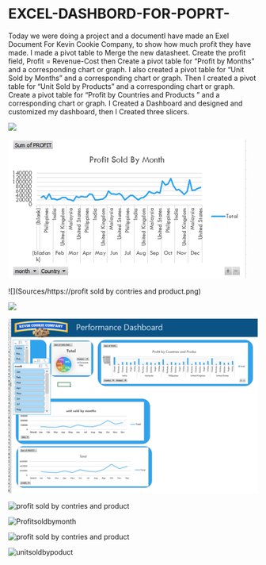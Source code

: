 # EXCEL-DASHBORD-FOR-POPRT-
Today we were doing a project and a documentI have made an Exel Document For Kevin Cookie Company, to show how much profit they have made.
I made a pivot table to Merge the new datasheet. Create the profit field, Profit = Revenue-Cost then Create a pivot table for “Profit by Months” and a corresponding chart or graph.
I also created a pivot table for “Unit Sold by Months” and a corresponding chart or graph. Then I created a pivot table for “Unit Sold by Products” and a corresponding chart or graph. 
Create a pivot table for “Profit by Countries and Products ” and a corresponding chart or graph. I Created a Dashboard and designed and customized my dashboard, then I Created three slicers.
 
![](Sources/ProfitBYMonth.png)

![](Sources/Profitsoldbymonth.png)

![](Sources/https://profit sold by contries and product.png)

![](Sources/Unitsoldbyproduct.png)

![](Sources/Dashboard.png)

![profit sold by contries and product](https://github.com/zakveryown/EXCEL-DASHBORD-FOR-POPRT-/assets/150923720/7b4547a8-ecbb-4186-911a-d7ae036c80a4)

![Profitsoldbymonth](https://github.com/zakveryown/EXCEL-DASHBORD-FOR-POPRT-/assets/150923720/e56a0d90-e0fd-40cc-bc9f-4cadc8f796ab)


![profit sold by contries and product](https://github.com/zakveryown/EXCEL-DASHBORD-FOR-POPRT-/assets/150923720/d6393403-551b-4fe3-8528-f1217fbd575f)


![unitsoldbypoduct](https://github.com/zakveryown/EXCEL-DASHBORD-FOR-POPRT-/assets/150923720/de7de82a-e3c6-4fb9-b53f-8b97ca9819a5)
